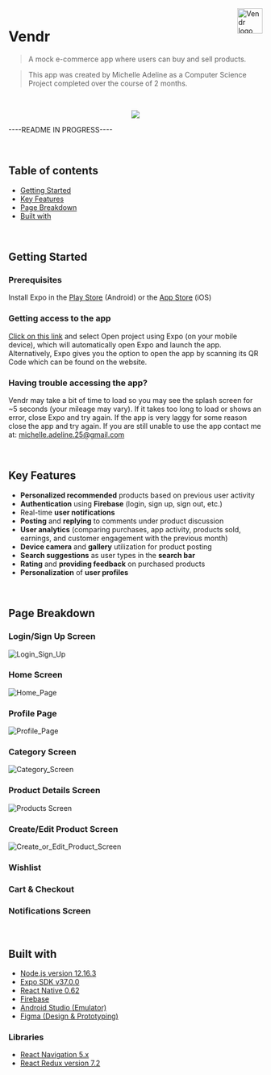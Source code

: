 <a>
  <image src="https://firebasestorage.googleapis.com/v0/b/vendr-6265c.appspot.com/o/images%2Flogo_word.png?alt=media&token=2681769f-282b-4834-b1ad-b8c555a1af55" title="Vendr" align="right" height="50" alt="Vendr logo"/>
</a>

Vendr
=====
>A mock e-commerce app where users can buy and sell products.

>This app was created by Michelle Adeline as a Computer Science Project completed over the course of 2 months.
<br />
<p align="center">
  <img src="./assets/Compilation.gif" />
</p>
  

----README IN PROGRESS----

<br />

## Table of contents
* [Getting Started](#getting-started)
* [Key Features](#key-features)
* [Page Breakdown](#page-breakdown)
* [Built with](#built-with)
<br />

## Getting Started

### Prerequisites

Install Expo in the [Play Store](https://play.google.com/store/apps/details?id=host.exp.exponent&hl=en) (Android) or the [App Store](https://apps.apple.com/us/app/expo-client/id982107779) (iOS)

### Getting access to the app

[Click on this link](https://expo.io/@michelle_adeline/Vendr) and select Open project using Expo (on your mobile device), which will automatically open Expo and launch the app. Alternatively, Expo gives you the option to open the app by scanning its QR Code which can be found on the website.

### Having trouble accessing the app?

Vendr may take a bit of time to load so you may see the splash screen for ~5 seconds (your mileage may vary). If it takes too long to load or shows an error, close Expo and try again. If the app is very laggy for some reason close the app and try again. If you are still unable to use the app contact me at: michelle.adeline.25@gmail.com

<br />

## Key Features

* **Personalized recommended** products based on previous user activity
* **Authentication** using **Firebase** (login, sign up, sign out, etc.)
* Real-time **user notifications**
* **Posting** and **replying** to comments under product discussion
* **User analytics** (comparing purchases, app activity, products sold, earnings, and customer engagement with the previous month)
* **Device camera** and **gallery** utilization for product posting
* **Search suggestions** as user types in the **search bar**
* **Rating** and **providing feedback** on purchased products
* **Personalization** of **user profiles**

<br />

## Page Breakdown

### Login/Sign Up Screen

![Login_Sign_Up](./assets/Login_Sign_Up.png)

### Home Screen

![Home_Page](./assets/Home_Page.png)

### Profile Page

![Profile_Page](./assets/Profile_Page.png)

### Category Screen

![Category_Screen](./assets/Categories_New.png)

### Product Details Screen

![Products Screen](./assets/Product_Details_Screen_New.png)

### Create/Edit Product Screen

![Create_or_Edit_Product_Screen](./assets/Create_or_Edit_Product.png)

### Wishlist


### Cart & Checkout


### Notifications Screen

<br />

## Built with
* [Node.js version 12.16.3](https://nodejs.org/en/)
* [Expo SDK v37.0.0](https://expo.io/learn)
* [React Native 0.62](https://reactnative.dev/)
* [Firebase](https://firebase.google.com/)
* [Android Studio (Emulator)](https://developer.android.com/studio?hl=es)
* [Figma (Design & Prototyping)](https://www.figma.com/)

### Libraries
* [React Navigation 5.x](https://reactnavigation.org/)
* [React Redux version 7.2](https://react-redux.js.org/)

